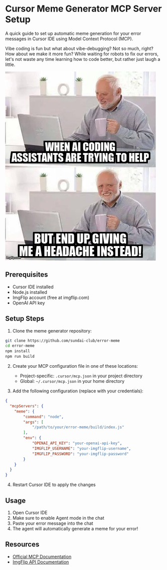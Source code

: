 # Cursor Meme Generator MCP Server Setup

A quick guide to set up automatic meme generation for your error messages in Cursor IDE using Model Context Protocol (MCP).


Vibe coding is fun but what about vibe-debugging? Not so much, right?
How about we make it more fun?
While waiting for robots to fix our errors, let's not waste any time learning how to code better, but rather just laugh a little.

![Debug memes in action](https://github.com/sundai-club/error-meme/blob/main/meme-1742837907213.png?raw=true)


## Prerequisites

- Cursor IDE installed
- Node.js installed
- ImgFlip account (free at imgflip.com)
- OpenAI API key

## Setup Steps

1. Clone the meme generator repository:
```bash
git clone https://github.com/sundai-club/error-meme
cd error-meme
npm install
npm run build
```

2. Create your MCP configuration file in one of these locations:
   - Project-specific: `.cursor/mcp.json` in your project directory
   - Global: `~/.cursor/mcp.json` in your home directory

3. Add the following configuration (replace with your credentials):
```json
{
  "mcpServers": {    
    "meme": {
        "command": "node",
        "args": [
            "/path/to/your/error-meme/build/index.js"
        ],
        "env": {
            "OPENAI_API_KEY": "your-openai-api-key",
            "IMGFLIP_USERNAME": "your-imgflip-username",
            "IMGFLIP_PASSWORD": "your-imgflip-password"
        }
    }
  }
}
```

4. Restart Cursor IDE to apply the changes

## Usage

1. Open Cursor IDE
2. Make sure to enable Agent mode in the chat
3. Paste your error message into the chat
4. The agent will automatically generate a meme for your error!

## Resources

- [Official MCP Documentation](https://docs.cursor.com/context/model-context-protocol)
- [ImgFlip API Documentation](https://imgflip.com/api)
